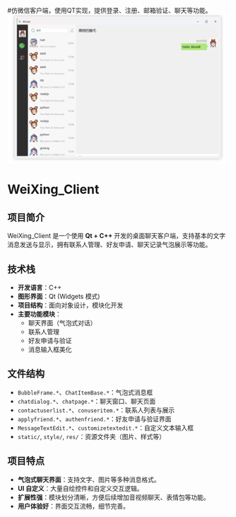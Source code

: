 #仿微信客户端，使用QT实现，提供登录、注册、邮箱验证、聊天等功能。
![image](https://github.com/1li2yang3/WeiXing_Client/blob/main/%E6%95%88%E6%9E%9C%E5%9B%BE.png)
# WeiXing_Client

## 项目简介

WeiXing_Client 是一个使用 **Qt + C++** 开发的桌面聊天客户端，支持基本的文字消息发送与显示，拥有联系人管理、好友申请、聊天记录气泡展示等功能。

## 技术栈

- **开发语言**：C++
- **图形界面**：Qt (Widgets 模式)
- **项目结构**：面向对象设计，模块化开发
- **主要功能模块**：
  - 聊天界面（气泡式对话）
  - 联系人管理
  - 好友申请与验证
  - 消息输入框美化


## 文件结构

- `BubbleFrame.*`、`ChatItemBase.*`：气泡式消息框
- `chatdialog.*`、`chatpage.*`：聊天窗口、聊天页面
- `contactuserlist.*`、`conuseritem.*`：联系人列表与展示
- `applyfriend.*`、`authenfriend.*`：好友申请与验证界面
- `MessageTextEdit.*`、`customizetextedit.*`：自定义文本输入框
- `static/`, `style/`, `res/`：资源文件夹（图片、样式等）


## 项目特点

- **气泡式聊天界面**：支持文字、图片等多种消息格式。
- **UI 自定义**：大量自绘控件和自定义交互逻辑。
- **扩展性强**：模块划分清晰，方便后续增加音视频聊天、表情包等功能。
- **用户体验好**：界面交互流畅，细节完善。


